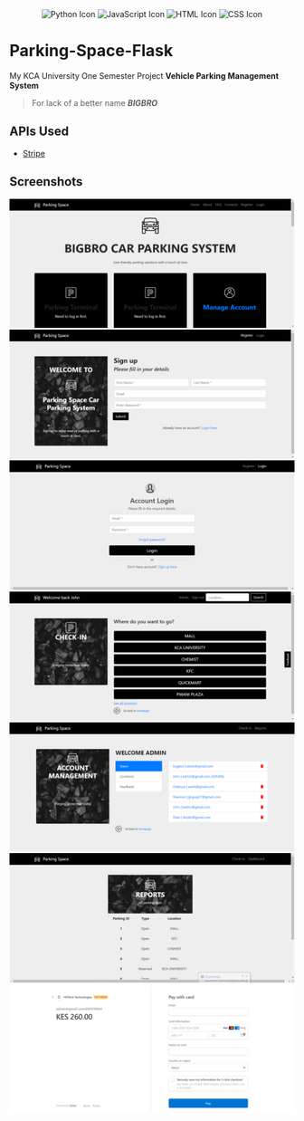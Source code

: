 <div align="center">
  <img src="https://img.icons8.com/color/96/000000/python.png" alt="Python Icon" width="60" height="60" />
  <img src="https://img.icons8.com/color/96/000000/javascript.png" alt="JavaScript Icon" width="60" height="60" />
  <img src="https://img.icons8.com/color/96/000000/html-5--v1.png" alt="HTML Icon" width="60" height="60" />
  <img src="https://img.icons8.com/color/96/000000/css3.png" alt="CSS Icon" width="60" height="60" />
</div>

# Parking-Space-Flask

My KCA University One Semester Project 
**Vehicle Parking Management System**

> For lack of a better name
> **_BIGBRO_**

## APIs Used
- [Stripe](https://stripe.com/)

## Screenshots
![index.png](https://github.com/wxllxngton/Parking-Space-Flask/blob/main/screenshots/index.png)
![register.png](https://github.com/wxllxngton/Parking-Space-Flask/blob/main/screenshots/register.png)
![login.png](https://github.com/wxllxngton/Parking-Space-Flask/blob/main/screenshots/login.png)
![home.png](https://github.com/wxllxngton/Parking-Space-Flask/blob/main/screenshots/home.png)
![admin.png](https://github.com/wxllxngton/Parking-Space-Flask/blob/main/screenshots/admin.png)
![reports.png](https://github.com/wxllxngton/Parking-Space-Flask/blob/main/screenshots/reports.png)
![stripe.png](https://github.com/wxllxngton/Parking-Space-Flask/blob/main/screenshots/stripe.png)






